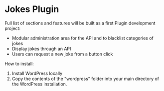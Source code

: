 # Jokes Plugin

Full list of sections and features will be built as a first Plugin development project:

* Modular administration area for the API and to blacklist categories of jokes
* Display jokes through an API
* Users can request a new joke from a button click

How to install:

1. Install WordPress locally
2. Copy the contents of the "wordpress" folder into your main directory of the WordPress installation.
